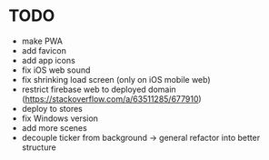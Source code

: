 # TODO

-   make PWA
-   add favicon
-   add app icons
-   fix iOS web sound
-   fix shrinking load screen (only on iOS mobile web)
-   restrict firebase web to deployed domain (https://stackoverflow.com/a/63511285/677910)
-   deploy to stores
-   fix Windows version
-   add more scenes
-   decouple ticker from background -> general refactor into better structure
